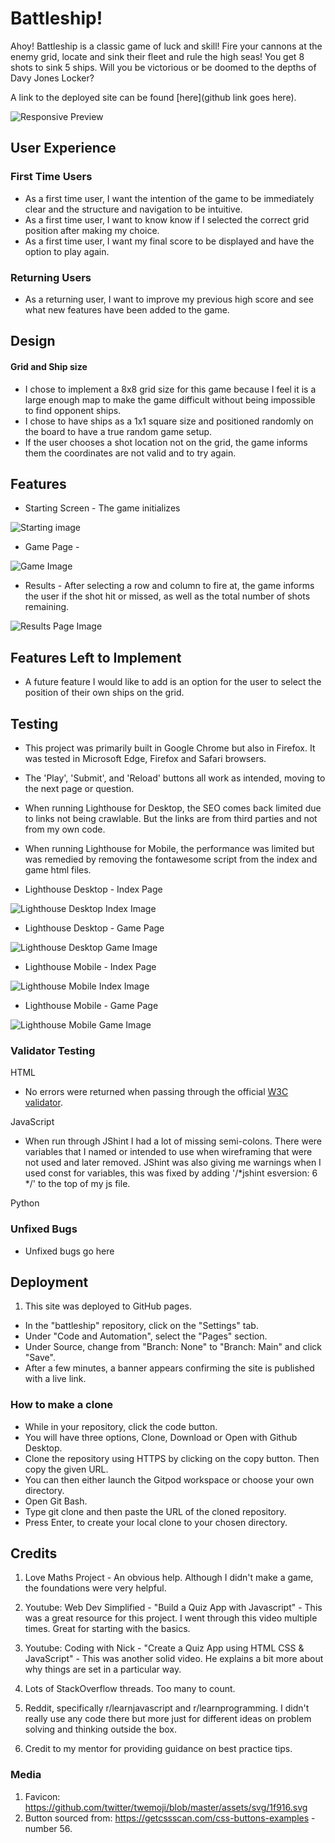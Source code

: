 # Battleship!

Ahoy! Battleship is a classic game of luck and skill! Fire your cannons at the enemy grid, locate and sink their fleet and rule the high seas! You get 8 shots to sink 5 ships. Will you be victorious or be doomed to the depths of Davy Jones Locker?

A link to the deployed site can be found [here](github link goes here).

![Responsive Preview](./assets/images/responsive-preview.png)

## User Experience

### First Time Users
* As a first time user, I want the intention of the game to be immediately clear and the structure and navigation to be intuitive. 
* As a first time user, I want to know know if I selected the correct grid position after making my choice.
* As a first time user, I want my final score to be displayed and have the option to play again.

### Returning Users
* As a returning user, I want to improve my previous high score and see what new features have been added to the game.

## Design

#### Grid and Ship size
* I chose to implement a 8x8 grid size for this game because I feel it is a large enough map to make the game difficult without being impossible to find opponent ships. 
* I chose to have ships as a 1x1 square size and positioned randomly on the board to have a true random game setup.
* If the user chooses a shot location not on the grid, the game informs them the coordinates are not valid and to try again.

## Features
* Starting Screen - The game initializes

![Starting image](./assets/images/starting-image.png)

* Game Page - 

![Game Image](./assets/images/game-image.png)

* Results - After selecting a row and column to fire at, the game informs the user if the shot hit or missed, as well as the total number of shots remaining. 

![Results Page Image](./assets/images/results-page.png)

## Features Left to Implement
* A future feature I would like to add is an option for the user to select the position of their own ships on the grid.

## Testing
* This project was primarily built in Google Chrome but also in Firefox. It was tested in Microsoft Edge, Firefox and Safari browsers. 
* The 'Play', 'Submit', and 'Reload' buttons all work as intended, moving to the next page or question.
* When running Lighthouse for Desktop, the SEO comes back limited due to links not being crawlable. But the links are from third parties and not from my own code. 
* When running Lighthouse for Mobile, the performance was limited but was remedied by removing the fontawesome script from the index and game html files. 

* Lighthouse Desktop - Index Page

![Lighthouse Desktop Index Image](./assets/images/lighthouse-index-desktop.png)

* Lighthouse Desktop - Game Page

![Lighthouse Desktop Game Image](./assets/images/lighthouse-game-desktop.png)

* Lighthouse Mobile - Index Page

![Lighthouse Mobile Index Image](./assets/images/lighthouse-index-mobile.png)

* Lighthouse Mobile - Game Page

![Lighthouse Mobile Game Image](./assets/images/lighthouse-game-mobile.png)

### Validator Testing
HTML
* No errors were returned when passing through the official [W3C validator](https://validator.w3.org/nu/?doc=https%3A%2F%2Fchristianlund2.github.io%2Fvery-varied-quiz%2Fgame.html).

JavaScript 
* When run through JShint I had a lot of missing semi-colons. There were variables that I named or intended to use when wireframing that were not used and later removed. JShint was also giving me warnings when I used const for variables, this was fixed by adding '/*jshint esversion: 6 */' to the top of my js file. 

Python

### Unfixed Bugs
* Unfixed bugs go here

## Deployment
1. This site was deployed to GitHub pages. 
* In the "battleship" repository, click on the "Settings" tab.
* Under "Code and Automation", select the "Pages" section.
* Under Source, change from "Branch: None" to "Branch: Main" and click "Save".
* After a few minutes, a banner appears confirming the site is published with a live link. 

### How to make a clone
* While in your repository, click the code button.
* You will have three options, Clone, Download or Open with Github Desktop. 
* Clone the repository using HTTPS by clicking on the copy button. Then copy the given URL.
* You can then either launch the Gitpod workspace or choose your own directory.
* Open Git Bash.
* Type git clone and then paste the URL of the cloned repository.
* Press Enter, to create your local clone to your chosen directory.

## Credits

1. Love Maths Project - An obvious help. Although I didn't make a game, the foundations were very helpful. 

2. Youtube: Web Dev Simplified - "Build a Quiz App with Javascript" - This was a great resource for this project. I went through this video multiple times. Great for starting with the basics.

3. Youtube: Coding with Nick - "Create a Quiz App using HTML CSS & JavaScript" - This was another solid video. He explains a bit more about why things are set in a particular way. 

4. Lots of StackOverflow threads. Too many to count.

5. Reddit, specifically r/learnjavascript and r/learnprogramming. I didn't really use any code there but more just for different ideas on problem solving and thinking outside the box. 

6. Credit to my mentor for providing guidance on best practice tips.

### Media
1. Favicon: https://github.com/twitter/twemoji/blob/master/assets/svg/1f916.svg
2. Button sourced from: https://getcssscan.com/css-buttons-examples - number 56.